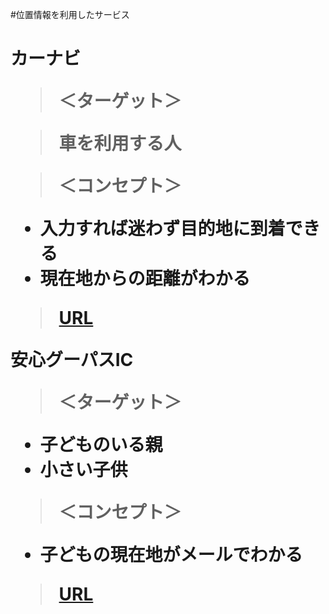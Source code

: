 #位置情報を利用したサービス<h1>
**カーナビ**
>＜ターゲット＞

>車を利用する人

>＜コンセプト＞
* 入力すれば迷わず目的地に到着できる
*  現在地からの距離がわかる

>[URL](http://www.aisin-aw.co.jp/products/information/structure/)

**安心グーパスIC**
>＜ターゲット＞
* 子どものいる親
* 小さい子供

>＜コンセプト＞
* 子どもの現在地がメールでわかる

>[URL](http://goopas.jp/ag/ic)
